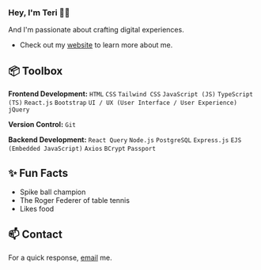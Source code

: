 ### Hey, I'm Teri 👋🏽  

And I'm passionate about crafting digital experiences. 

- Check out my [website](https://teris-portfolio.netlify.app/) to learn more about me.
 
## 📦 Toolbox

**Frontend Development:** `HTML` `CSS` `Tailwind CSS` `JavaScript (JS)` `TypeScript (TS)` `React.js` `Bootstrap` `UI / UX (User Interface / User Experience)` `jQuery`
 
**Version Control:** `Git` 

**Backend Development:** `React Query` `Node.js` `PostgreSQL` `Express.js` `EJS (Embedded JavaScript)` `Axios` `BCrypt` `Passport`

 
## ✨ Fun Facts 

- Spike ball champion
- The Roger Federer of table tennis
- Likes food

## 📫 Contact

 For a quick response, [email](mailto:psegiannakis1@outlook.com) me.
